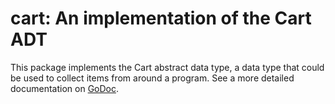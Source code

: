 # cart: An implementation of the Cart ADT

This package implements the Cart abstract data type, a data type that could be used to 
collect items from around a program. See a more detailed documentation on
[GoDoc](https://godoc.org/github.com/qamarian-dtp/cart).
